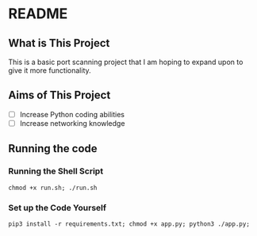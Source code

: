 # README

## What is This Project
This is a basic port scanning project that I am hoping to expand upon to give it more functionality.

## Aims of This Project
- [ ] Increase Python coding abilities
- [ ] Increase networking knowledge

## Running the code
### Running the Shell Script
``
chmod +x run.sh;
./run.sh
``

### Set up the Code Yourself
``
pip3 install -r requirements.txt;
chmod +x app.py;
python3 ./app.py;
``

